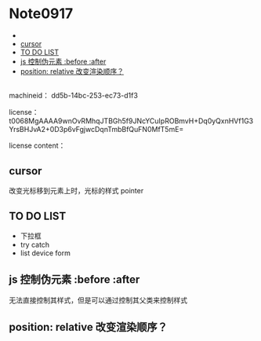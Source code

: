 # Note0917


<!-- MarkdownTOC -->

- [](#)
- [cursor](#cursor)
- [TO DO LIST](#to-do-list)
- [js 控制伪元素 :before :after](#js-控制伪元素-before-after)
- [position: relative 改变渲染顺序？](#position-relative-改变渲染顺序？)

<!-- /MarkdownTOC -->



## 

machineid： dd5b-14bc-253-ec73-d1f3

license： t0068MgAAAA9wnOvRMhqJTBGh5f9JNcYCuIpROBmvH+Dq0yQxnHVf1G3YrsBHJvA2+0D3p6vFgjwcDqnTmbBfQuFN0MfT5mE=


license content：

## cursor

改变光标移到元素上时，光标的样式 pointer 


## TO DO LIST

- 下拉框
- try catch
- list device form

## js 控制伪元素 :before :after

无法直接控制其样式，但是可以通过控制其父类来控制样式


## position: relative 改变渲染顺序？